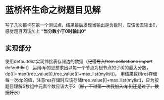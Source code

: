 # 蓝桥杯生命之树题目见解
  写了几次都卡在第一个测试点，结果最后发现当输出是负数时，应该舍去输出0，感觉题目因该加上  **“当分数小于0时输出0”**
## 实现部分
使用defaultdict实现邻接表存储边的数据（~~记得导入from collections import defaultdict~~）
运用dp的思想求出以每一个节点为根节点的子树的最大分数，dp[i]=max(tree_value[i],tree_value[i]+max_list(mylist))。
用结果数组res存储每一次dp的值，注意res存储时应该存储tree_value[i]+max_list(mylist)，应为按题目理解S数组中元素个数应该大于2（~~额，不过第一次我加入dp[i]还是过了，数据好水~~）

